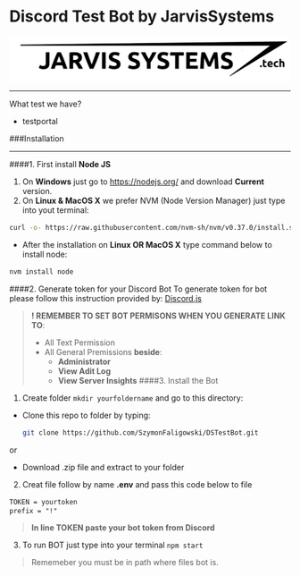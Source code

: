 # Discord Test Bot by JarvisSystems

![Alt Text](assets/jarvis_systems.png)

---

What test we have?

- testportal

###Installation

---

####1. First install **Node JS**

1) On **Windows** just go to https://nodejs.org/ and download **Current** version.
2) On **Linux & MacOS X** we prefer NVM (Node Version Manager) just type into yout terminal:

```sh
curl -o- https://raw.githubusercontent.com/nvm-sh/nvm/v0.37.0/install.sh | bash
```
- After the installation on **Linux OR MacOS X** type command below to install node:
```sh
nvm install node
```
####2. Generate token for your Discord Bot
To generate token for bot please follow this instruction provided by: [Discord.js](https://discordjs.guide/preparations/setting-up-a-bot-application.html#creating-your-bot)
>**! REMEMBER TO SET BOT PERMISONS WHEN YOU GENERATE LINK TO**:
> - All Text Permission
> - All General Premissions **beside**: 
>   - **Administrator**
>   - **View Adit Log**
>   - **View Server Insights**
####3. Install the Bot
1) Create folder `mkdir yourfoldername` and go to this directory:
- Clone this repo to folder by typing:
  ```sh
  git clone https://github.com/SzymonFaligowski/DSTestBot.git
  ```
 or
- Download .zip file and extract to your folder
2) Creat file follow by name **.env** and pass this code below to file
```
TOKEN = yourtoken
prefix = "!"
```
>**In line TOKEN paste your bot token from Discord**

3) To run BOT just type into your terminal `npm start`

>Rememeber you must be in path where files bot is.